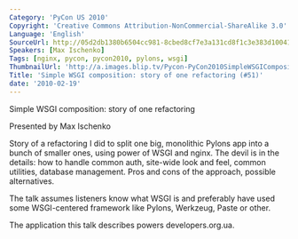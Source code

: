 ```yaml
---
Category: 'PyCon US 2010'
Copyright: 'Creative Commons Attribution-NonCommercial-ShareAlike 3.0'
Language: 'English'
SourceUrl: http://05d2db1380b6504cc981-8cbed8cf7e3a131cd8f1c3e383d10041.r93.cf2.rackcdn.com/pycon-us-2010/339_simple-wsgi-composition-story-of-one-refactoring-51.m4v
Speakers: [Max Ischenko]
Tags: [nginx, pycon, pycon2010, pylons, wsgi]
ThumbnailUrl: 'http://a.images.blip.tv/Pycon-PyCon2010SimpleWSGICompositionStoryOfOneRefactoring51585.png'
Title: 'Simple WSGI composition: story of one refactoring (#51)'
date: '2010-02-19'
---
```

Simple WSGI composition: story of one refactoring

  
Presented by Max Ischenko

  
Story of a refactoring I did to split one big, monolithic Pylons app into a
bunch of smaller ones, using power of WSGI and nginx. The devil is in the
details: how to handle common auth, site-wide look and feel, common utilities,
database management. Pros and cons of the approach, possible alternatives.

  
The talk assumes listeners know what WSGI is and preferably have used some
WSGI-centered framework like Pylons, Werkzeug, Paste or other.

  
The application this talk describes powers developers.org.ua.

